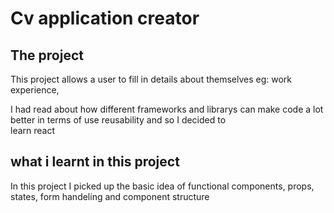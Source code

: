 # Cv application creator

## The project
This project allows a user to fill in details about themselves eg: work experience, 






I had read about how different frameworks and librarys can make code a lot better in terms of use reusability and so I decided to <br/>
learn react 

## what i learnt in this project

In this project I picked up the basic idea of functional components, props, states, form handeling and component structure 
